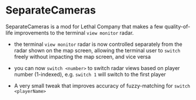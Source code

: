 # SeparateCameras

SeparateCameras is a mod for Lethal Company that makes a few quality-of-life improvements to the terminal `view monitor` radar.

* the terminal `view monitor` radar is now controlled separately from the radar shown on the map screen, allowing the terminal user to `switch` freely without impacting the map screen, and vice versa

* you can now `switch <number>` to switch radar views based on player number (1-indexed), e.g. `switch 1` will switch to the first player

* A very small tweak that improves accuracy of fuzzy-matching for `switch <playerName>`